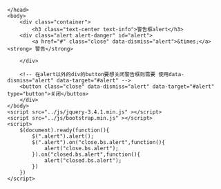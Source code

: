 <!DOCTYPE html>
<html>
	<head>
		<meta charset="utf-8">
		<meta name="viewport" content="width=device-width,initial-scale=1">
		<title></title>
		<link rel="stylesheet" href="../css/bootstrap.min.css">
		
	</head>
	<body>
		<div class="container">
			<h3 class="text-center text-info">警告框alert</h3>
		<div class="alert alert-danger" id="alert">
			<a href="#" class="close" data-dismiss="alert">&times;</a>
	<strong> 警告</strong>
	
		</div>
		
		<!-- 在alert以外的div的button要想关闭警告框则需要 使用data-dismiss="alert" data-target="#alert" -->
		<button class="close" data-dismiss="alert" data-target="#alert" type="button">关闭</button>
		</div>
	</body>
	<script src="../js/jquery-3.4.1.min.js" ></script>
	<script src="../js/bootstrap.min.js" ></script>
	<script>
		$(document).ready(function(){
			$(".alert").alert();
			$(".alert").on("close.bs.alert",function(){
				alert("close.bs.alert");	
			}).on("closed.bs.alert",function(){
				alert("closed.bs.alert");
			})
		})
	</script>
</html>
